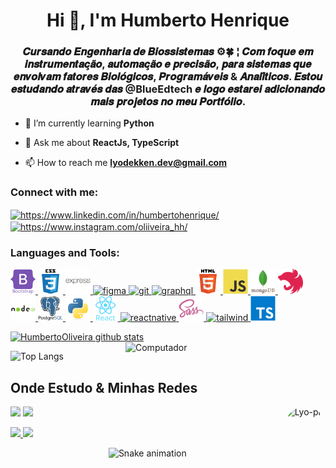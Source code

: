 <h1 align="center">Hi 👋, I'm Humberto Henrique</h1>
<h3 align="center">𝑪𝒖𝒓𝒔𝒂𝒏𝒅𝒐 𝑬𝒏𝒈𝒆𝒏𝒉𝒂𝒓𝒊𝒂 𝒅𝒆 𝑩𝒊𝒐𝒔𝒔𝒊𝒔𝒕𝒆𝒎𝒂𝒔 ⚙️🍀 ¦ 𝑪𝒐𝒎 𝒇𝒐𝒒𝒖𝒆 𝒆𝒎 𝒊𝒏𝒔𝒕𝒓𝒖𝒎𝒆𝒏𝒕𝒂𝒄̧𝒂̃𝒐, 𝒂𝒖𝒕𝒐𝒎𝒂𝒄̧𝒂̃𝒐 𝒆 𝒑𝒓𝒆𝒄𝒊𝒔𝒂̃𝒐, 𝒑𝒂𝒓𝒂 𝒔𝒊𝒔𝒕𝒆𝒎𝒂𝒔 𝒒𝒖𝒆 𝒆𝒏𝒗𝒐𝒍𝒗𝒂𝒎 𝒇𝒂𝒕𝒐𝒓𝒆𝒔 𝑩𝒊𝒐𝒍𝒐́𝒈𝒊𝒄𝒐𝒔, 𝑷𝒓𝒐𝒈𝒓𝒂𝒎𝒂́𝒗𝒆𝒊𝒔 & 𝑨𝒏𝒂𝒍𝒊́𝒕𝒊𝒄𝒐𝒔. 𝑬𝒔𝒕𝒐𝒖 𝒆𝒔𝒕𝒖𝒅𝒂𝒏𝒅𝒐 𝒂𝒕𝒓𝒂𝒗𝒆́𝒔 𝒅𝒂𝒔 @BlueEdtech 𝒆 𝒍𝒐𝒈𝒐 𝒆𝒔𝒕𝒂𝒓𝒆𝒊 𝒂𝒅𝒊𝒄𝒊𝒐𝒏𝒂𝒏𝒅𝒐 𝒎𝒂𝒊𝒔 𝒑𝒓𝒐𝒋𝒆𝒕𝒐𝒔 𝒏𝒐 𝒎𝒆𝒖 𝑷𝒐𝒓𝒕𝒇𝒐́𝒍𝒊𝒐.</h3>

- 🌱 I’m currently learning **Python**

- 💬 Ask me about **ReactJs, TypeScript**

- 📫 How to reach me **lyodekken.dev@gmail.com**

<h3 align="left">Connect with me:</h3>
<p align="left">
<a href="https://www.linkedin.com/in/humbertohenrique/" target="blank"><img align="center" src="https://raw.githubusercontent.com/rahuldkjain/github-profile-readme-generator/master/src/images/icons/Social/linked-in-alt.svg" alt="https://www.linkedin.com/in/humbertohenrique/" height="30" width="40" /></a>
<a href=https://www.instagram.com/oliiveira_hh/" target="blank"><img align="center" src="https://raw.githubusercontent.com/rahuldkjain/github-profile-readme-generator/master/src/images/icons/Social/instagram.svg" alt="https://www.instagram.com/oliiveira_hh/" height="30" width="40" /></a>
</p>

<h3 align="left">Languages and Tools:</h3>
<p align="left"> <a href="https://getbootstrap.com" target="_blank" rel="noreferrer"> <img src="https://raw.githubusercontent.com/devicons/devicon/master/icons/bootstrap/bootstrap-plain-wordmark.svg" alt="bootstrap" width="40" height="40"/> </a> <a href="https://www.w3schools.com/css/" target="_blank" rel="noreferrer"> <img src="https://raw.githubusercontent.com/devicons/devicon/master/icons/css3/css3-original-wordmark.svg" alt="css3" width="40" height="40"/> </a> <a href="https://expressjs.com" target="_blank" rel="noreferrer"> <img src="https://raw.githubusercontent.com/devicons/devicon/master/icons/express/express-original-wordmark.svg" alt="express" width="40" height="40"/> </a> <a href="https://www.figma.com/" target="_blank" rel="noreferrer"> <img src="https://www.vectorlogo.zone/logos/figma/figma-icon.svg" alt="figma" width="40" height="40"/> </a> <a href="https://git-scm.com/" target="_blank" rel="noreferrer"> <img src="https://www.vectorlogo.zone/logos/git-scm/git-scm-icon.svg" alt="git" width="40" height="40"/> </a> <a href="https://graphql.org" target="_blank" rel="noreferrer"> <img src="https://www.vectorlogo.zone/logos/graphql/graphql-icon.svg" alt="graphql" width="40" height="40"/> </a> <a href="https://www.w3.org/html/" target="_blank" rel="noreferrer"> <img src="https://raw.githubusercontent.com/devicons/devicon/master/icons/html5/html5-original-wordmark.svg" alt="html5" width="40" height="40"/> </a> <a href="https://developer.mozilla.org/en-US/docs/Web/JavaScript" target="_blank" rel="noreferrer"> <img src="https://raw.githubusercontent.com/devicons/devicon/master/icons/javascript/javascript-original.svg" alt="javascript" width="40" height="40"/> </a> <a href="https://www.mongodb.com/" target="_blank" rel="noreferrer"> <img src="https://raw.githubusercontent.com/devicons/devicon/master/icons/mongodb/mongodb-original-wordmark.svg" alt="mongodb" width="40" height="40"/> </a> <a href="https://nestjs.com/" target="_blank" rel="noreferrer"> <img src="https://raw.githubusercontent.com/devicons/devicon/master/icons/nestjs/nestjs-plain.svg" alt="nestjs" width="40" height="40"/> </a> <a href="https://nodejs.org" target="_blank" rel="noreferrer"> <img src="https://raw.githubusercontent.com/devicons/devicon/master/icons/nodejs/nodejs-original-wordmark.svg" alt="nodejs" width="40" height="40"/> </a> <a href="https://www.postgresql.org" target="_blank" rel="noreferrer"> <img src="https://raw.githubusercontent.com/devicons/devicon/master/icons/postgresql/postgresql-original-wordmark.svg" alt="postgresql" width="40" height="40"/> </a> <a href="https://www.python.org" target="_blank" rel="noreferrer"> <img src="https://raw.githubusercontent.com/devicons/devicon/master/icons/python/python-original.svg" alt="python" width="40" height="40"/> </a> <a href="https://reactjs.org/" target="_blank" rel="noreferrer"> <img src="https://raw.githubusercontent.com/devicons/devicon/master/icons/react/react-original-wordmark.svg" alt="react" width="40" height="40"/> </a> <a href="https://reactnative.dev/" target="_blank" rel="noreferrer"> <img src="https://reactnative.dev/img/header_logo.svg" alt="reactnative" width="40" height="40"/> </a> <a href="https://sass-lang.com" target="_blank" rel="noreferrer"> <img src="https://raw.githubusercontent.com/devicons/devicon/master/icons/sass/sass-original.svg" alt="sass" width="40" height="40"/> </a> <a href="https://tailwindcss.com/" target="_blank" rel="noreferrer"> <img src="https://www.vectorlogo.zone/logos/tailwindcss/tailwindcss-icon.svg" alt="tailwind" width="40" height="40"/> </a> <a href="https://www.typescriptlang.org/" target="_blank" rel="noreferrer"> <img src="https://raw.githubusercontent.com/devicons/devicon/master/icons/typescript/typescript-original.svg" alt="typescript" width="40" height="40"/> </a> </p>


<div align = "left" >
  
[![HumbertoOliveira github stats](https://github-readme-stats.vercel.app/api?username=LyoDekken&show_icons=true&theme=radical&bg_color=30,0d0d0d,191919&title_color=fff&text_color=fff&icon_color=79ff97)](https://github.com/anuraghazra/github-readme-stats)
  <img src="https://c.neh.tw/thumb/f/720/a895646aafa64725969a.jpg" min-width="400px" max-width="400px" width="320px" align="right" alt="Computador">

![Top Langs](https://github-readme-stats.vercel.app/api/top-langs/?username=LyoDekken&layout=compact&theme=radical&bg_color=30,0d0d0d,191919&title_color=fff&text_color=fff&icon_color=79ff97)

</div>
 
 ## Onde Estudo & Minhas Redes 
 
 <div align ="center"> 
  <img align = "right" alt = "Lyo-pic" height = "150" style = "border-radius: 50px;" src =
  "https://pa1.narvii.com/6878/98997aad91ece57183e4c7eaf56a4d334693f4f8r1-435-235_hq.gif">
</div>

<div>
  <img lign="center" style="-webkit-user-select: none;margin: auto;cursor: zoom-in;background-color: hsl(0, 0%, 90%);transition: background-color 300ms;" src="https://blueedtech.com.br/wp-content/themes/blue/dist/images/logo-blue-croped.gif" width="120">
  <img lign="center" style="-webkit-user-select: none;margin: auto;cursor: zoom-in;background-color: hsl(0, 0%, 90%);transition: background-color 300ms;" src="https://www.untrm.edu.pe/images/usp-logo.jpg" width="98.5px">
</div>

<p>
  
<div align ="center"> 
<p align="left">
    
  <a href="https://open.spotify.com/playlist/1Jtft0wZgV3pTuwrcLhyvo?si=0q7RcQuoT_es2o4racpnlw&utm_source=whatsapp" alt="Spotify">
    <img src="https://img.shields.io/badge/-Spotify-1C1C1C?style=for-the-badge&logo=Spotify&logoColor=00FFFF&link=https://spotifygg/QevDJqCzaY"/>
  </a>
  
  <a href="https://discord.com/" alt="Discord">
    <img src="https://img.shields.io/badge/-Discord-1C1C1C?style=for-the-badge&logo=Discord&logoColor=00FFFF&link=https://spotifygg/QevDJqCzaY"/>
  </a>  

</p>
  
![Snake animation](https://github.com/joaofreitas-dev/joaofreitas-dev/blob/output/github-contribution-grid-snake.svg)
  
</div>
